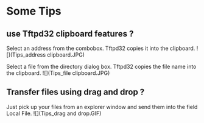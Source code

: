 # Some Tips

## use Tftpd32 clipboard features ?
Select an address from the combobox. Tftpd32 copies it into the clipboard.
![](Tips_address clipboard.JPG)

Select a file from the directory dialog box. Tftpd32 copies the file name into the clipboard.
![](Tips_file clipboard.JPG)


## Transfer files using drag and drop ?
Just pick up your files from an explorer window and send them into the field Local File.
![](Tips_drag and drop.GIF)
